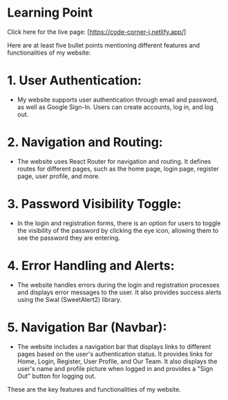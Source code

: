 # Learning Point

Click here for the live page: [https://code-corner-j.netlify.app/]

Here are at least five bullet points mentioning different features and functionalities of my website:

# 1. User Authentication:
   - My website supports user authentication through email and password, as well as Google Sign-In. Users can create accounts, log in, and log out.

# 2. Navigation and Routing:
   - The website uses React Router for navigation and routing. It defines routes for different pages, such as the home page, login page, register page, user profile, and more.

# 3. Password Visibility Toggle:
   - In the login and registration forms, there is an option for users to toggle the visibility of the password by clicking the eye icon, allowing them to see the password they are entering.

# 4. Error Handling and Alerts:
   - The website handles errors during the login and registration processes and displays error messages to the user. It also provides success alerts using the Swal (SweetAlert2) library.

# 5. Navigation Bar (Navbar):
   - The website includes a navigation bar that displays links to different pages based on the user's authentication status. It provides links for Home, Login, Register, User Profile, and Our Team. It also displays the user's name and profile picture when logged in and provides a "Sign Out" button for logging out.

These are the key features and functionalities of my website.